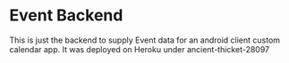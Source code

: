 # Event Backend

This is just the backend to supply Event data for an android client custom calendar app. It was deployed on Heroku under ancient-thicket-28097
